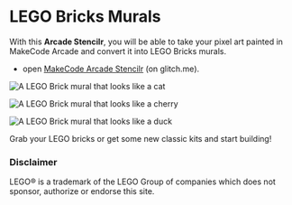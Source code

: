 # LEGO Bricks Murals

With this **Arcade Stencilr**, you will be able to take your pixel art painted in MakeCode Arcade and convert it into LEGO Bricks murals.

* open [MakeCode Arcade Stencilr](https://arcade-stencils.glitch.me/) (on glitch.me).

![A LEGO Brick mural that looks like a cat](/static/arts-and-crafts/cat-top.jpg)

![A LEGO Brick mural that looks like a cherry](/static/arts-and-crafts/cherry-side.jpg)

![A LEGO Brick mural that looks like a duck](/static/arts-and-crafts/duck-top.jpg)

Grab your LEGO bricks or get some new classic kits and start building!

### Disclaimer

LEGO® is a trademark of the LEGO Group of companies which does not sponsor, authorize or endorse this site.

